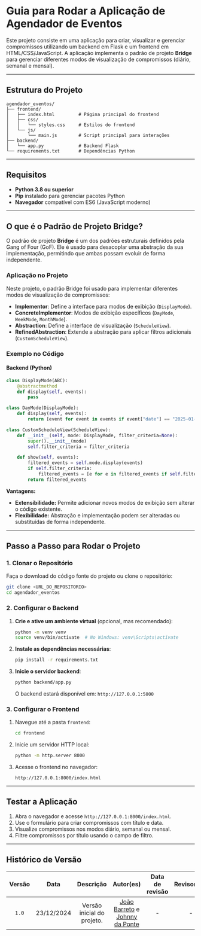 # Guia para Rodar a Aplicação de Agendador de Eventos

Este projeto consiste em uma aplicação para criar, visualizar e gerenciar compromissos utilizando um backend em Flask e um frontend em HTML/CSS/JavaScript. A aplicação implementa o padrão de projeto **Bridge** para gerenciar diferentes modos de visualização de compromissos (diário, semanal e mensal).

---

## Estrutura do Projeto

```
agendador_eventos/
├── frontend/
│   ├── index.html         # Página principal do frontend
│   ├── css/
│   │   └── styles.css     # Estilos do frontend
│   └── js/
│       └── main.js        # Script principal para interações
├── backend/
│   └── app.py             # Backend Flask
└── requirements.txt       # Dependências Python
```

---

## Requisitos

- **Python 3.8 ou superior**
- **Pip** instalado para gerenciar pacotes Python
- **Navegador** compatível com ES6 (JavaScript moderno)

---

## O que é o Padrão de Projeto Bridge?

O padrão de projeto **Bridge** é um dos padrões estruturais definidos pela Gang of Four (GoF). Ele é usado para desacoplar uma abstração da sua implementação, permitindo que ambas possam evoluir de forma independente.

### Aplicação no Projeto

Neste projeto, o padrão Bridge foi usado para implementar diferentes modos de visualização de compromissos:

- **Implementor**: Define a interface para modos de exibição (`DisplayMode`).
- **ConcreteImplementor**: Modos de exibição específicos (`DayMode`, `WeekMode`, `MonthMode`).
- **Abstraction**: Define a interface de visualização (`ScheduleView`).
- **RefinedAbstraction**: Extende a abstração para aplicar filtros adicionais (`CustomScheduleView`).

### Exemplo no Código

#### Backend (Python)
```python
class DisplayMode(ABC):
    @abstractmethod
    def display(self, events):
        pass

class DayMode(DisplayMode):
    def display(self, events):
        return [event for event in events if event["date"] == "2025-01-01"]

class CustomScheduleView(ScheduleView):
    def __init__(self, mode: DisplayMode, filter_criteria=None):
        super().__init__(mode)
        self.filter_criteria = filter_criteria

    def show(self, events):
        filtered_events = self.mode.display(events)
        if self.filter_criteria:
            filtered_events = [e for e in filtered_events if self.filter_criteria in e["title"]]
        return filtered_events
```

**Vantagens:**
- **Extensibilidade:** Permite adicionar novos modos de exibição sem alterar o código existente.
- **Flexibilidade:** Abstração e implementação podem ser alteradas ou substituídas de forma independente.

---

## Passo a Passo para Rodar o Projeto

### 1. Clonar o Repositório

Faça o download do código fonte do projeto ou clone o repositório:
```bash
git clone <URL_DO_REPOSITORIO>
cd agendador_eventos
```

### 2. Configurar o Backend

1. **Crie e ative um ambiente virtual** (opcional, mas recomendado):
   ```bash
   python -m venv venv
   source venv/bin/activate  # No Windows: venv\Scripts\activate
   ```

2. **Instale as dependências necessárias**:
   ```bash
   pip install -r requirements.txt
   ```

3. **Inicie o servidor backend**:
   ```bash
   python backend/app.py
   ```

   O backend estará disponível em: `http://127.0.0.1:5000`

### 3. Configurar o Frontend

1. Navegue até a pasta `frontend`:
   ```bash
   cd frontend
   ```

2. Inicie um servidor HTTP local:
   ```bash
   python -m http.server 8000
   ```

3. Acesse o frontend no navegador:
   ```
   http://127.0.0.1:8000/index.html
   ```

---

## Testar a Aplicação

1. Abra o navegador e acesse `http://127.0.0.1:8000/index.html`.
2. Use o formulário para criar compromissos com título e data.
3. Visualize compromissos nos modos diário, semanal ou mensal.
4. Filtre compromissos por título usando o campo de filtro.

---

## Histórico de Versão
| Versão | Data | Descrição | Autor(es) | Data de revisão | Revisor(es) |
| :-: | :-: | :-: | :-: | :-: | :-: |
| `1.0` | 23/12/2024  | Versão inicial do projeto. | [João Barreto](https://github.com/JoaoBarreto03) e [Johnny da Ponte](https://github.com/JohnnyLopess) | - | - |
